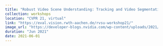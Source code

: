```yaml
---
title: "Robust Video Scene Understanding: Tracking and Video Segmentation"
collection: workshops
location: "CVPR 21, virtual"
link: "https://eval.vision.rwth-aachen.de/rvsu-workshop21/"
image_url: "https://developer-blogs.nvidia.com/wp-content/uploads/2021/06/CVPR-2021-NVIDIA.png"  
duration: "Jun 2021"
date: 2021-06-01
---
```

